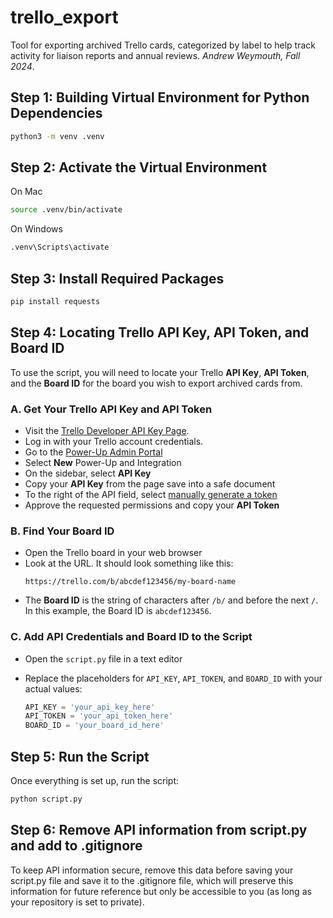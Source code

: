 # trello_export

Tool for exporting archived Trello cards, categorized by label to help track activity for liaison reports and annual reviews. _Andrew Weymouth, Fall 2024_.

## Step 1: Building Virtual Environment for Python Dependencies

```bash
python3 -m venv .venv
```

## Step 2: Activate the Virtual Environment

On Mac

```bash
source .venv/bin/activate
```

On Windows
```bash
.venv\Scripts\activate
```

## Step 3: Install Required Packages

```bash
pip install requests
```

## Step 4: Locating Trello API Key, API Token, and Board ID

To use the script, you will need to locate your Trello **API Key**, **API Token**, and the **Board ID** for the board you wish to export archived cards from.

### A. Get Your Trello API Key and API Token
   - Visit the [Trello Developer API Key Page](https://trello.com/app-key).
   - Log in with your Trello account credentials.
   - Go to the [Power-Up Admin Portal](https://trello.com/power-ups/admin/)
   - Select **New** Power-Up and Integration
   - On the sidebar, select **API Key**
   - Copy your **API Key** from the page save into a safe document
   - To the right of the API field, select [manually generate a token](https://trello.com/1/authorize?expiration=never&scope=read,write,account&response_type=token&key=1f28d3b35afb7ee011095b37a887e0f3)
   - Approve the requested permissions and copy your **API Token**

### B. Find Your Board ID
   - Open the Trello board in your web browser
   - Look at the URL. It should look something like this:
     ```
     https://trello.com/b/abcdef123456/my-board-name
     ```
   - The **Board ID** is the string of characters after `/b/` and before the next `/`. In this example, the Board ID is `abcdef123456`.

### C. Add API Credentials and Board ID to the Script
   - Open the `script.py` file in a text editor
   - Replace the placeholders for `API_KEY`, `API_TOKEN`, and `BOARD_ID` with your actual values:

     ```python
     API_KEY = 'your_api_key_here'
     API_TOKEN = 'your_api_token_here'
     BOARD_ID = 'your_board_id_here'
     ```

## Step 5: Run the Script

Once everything is set up, run the script:

```bash
python script.py
```

## Step 6: Remove API information from script.py and add to .gitignore

To keep API information secure, remove this data before saving your script.py file and save it to the .gitignore file, which will preserve this information for future reference but only be accessible to you (as long as your repository is set to private).
